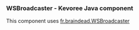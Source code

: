 ### WSBroadcaster - Kevoree Java component

This component uses [fr.braindead.WSBroadcaster](https://github.com/maxleiko/java-ws-broadcast)